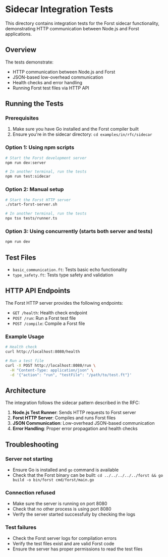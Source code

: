 # Sidecar Integration Tests

This directory contains integration tests for the Forst sidecar functionality, demonstrating HTTP communication between Node.js and Forst applications.

## Overview

The tests demonstrate:

- HTTP communication between Node.js and Forst
- JSON-based low-overhead communication
- Health checks and error handling
- Running Forst test files via HTTP API

## Running the Tests

### Prerequisites

1. Make sure you have Go installed and the Forst compiler built
2. Ensure you're in the sidecar directory: `cd examples/in/rfc/sidecar`

### Option 1: Using npm scripts

```bash
# Start the Forst development server
npm run dev:server

# In another terminal, run the tests
npm run test:sidecar
```

### Option 2: Manual setup

```bash
# Start the Forst HTTP server
./start-forst-server.sh

# In another terminal, run the tests
npx tsx tests/runner.ts
```

### Option 3: Using concurrently (starts both server and tests)

```bash
npm run dev
```

## Test Files

- `basic_communication.ft`: Tests basic echo functionality
- `type_safety.ft`: Tests type safety and validation

## HTTP API Endpoints

The Forst HTTP server provides the following endpoints:

- `GET /health`: Health check endpoint
- `POST /run`: Run a Forst test file
- `POST /compile`: Compile a Forst file

### Example Usage

```bash
# Health check
curl http://localhost:8080/health

# Run a test file
curl -X POST http://localhost:8080/run \
  -H "Content-Type: application/json" \
  -d '{"action": "run", "testFile": "/path/to/test.ft"}'
```

## Architecture

The integration follows the sidecar pattern described in the RFC:

1. **Node.js Test Runner**: Sends HTTP requests to Forst server
2. **Forst HTTP Server**: Compiles and runs Forst files
3. **JSON Communication**: Low-overhead JSON-based communication
4. **Error Handling**: Proper error propagation and health checks

## Troubleshooting

### Server not starting

- Ensure Go is installed and `go` command is available
- Check that the Forst binary can be built: `cd ../../../../../forst && go build -o bin/forst cmd/forst/main.go`

### Connection refused

- Make sure the server is running on port 8080
- Check that no other process is using port 8080
- Verify the server started successfully by checking the logs

### Test failures

- Check the Forst server logs for compilation errors
- Verify the test files exist and are valid Forst code
- Ensure the server has proper permissions to read the test files
